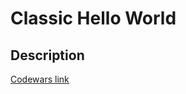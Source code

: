 # Classic Hello World
## Description
[Codewars link](https://www.codewars.com/kata/57036f007fd72e3b77000023)
